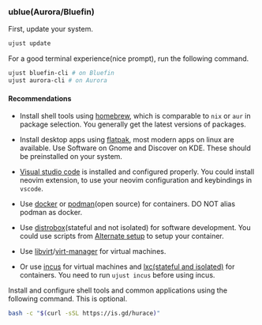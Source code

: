 
### ublue(Aurora/Bluefin)

First, update your system.

```bash
ujust update
```

For a good terminal experience(nice prompt), run the following command.

```bash
ujust bluefin-cli # on Bluefin
ujust aurora-cli # on Aurora
```


#### Recommendations

  - Install shell tools using [homebrew](https://brew.sh), which is comparable to `nix` or `aur` in package selection. You generally get the latest versions of packages.

  - Install desktop apps using [flatpak](https://flathub.org), most modern apps on linux are available. Use Software on Gnome and Discover on KDE. These should be preinstalled on your system.

  - [Visual studio code](https://code.visualstudio.com) is installed and configured properly. You could install neovim extension, to use your neovim configuration and keybindings in `vscode`.

  - Use [docker](https://docker.com) or [podman](https://podman.io)(open source) for containers. DO NOT alias podman as docker.

  - Use [distrobox](https://distrobox.it)(stateful and not isolated) for software development. You could use scripts from [Alternate setup](https://github.com/pervezfunctor/dotfiles/blob/main/docs/alternate-setup.md#alternate-setup) to setup your container.

  - Use [libvirt](https://libvirt.org)/[virt-manager](https://virt-manager.org) for virtual machines.

  - Or use [incus](https://linuxcontainers.org/incus) for virtual machines and [lxc(stateful and isolated)](https://linuxcontainers.org/lxc) for containers. You need to run `ujust incus` before using incus.


Install and configure shell tools and common applications using the following command. This is optional.

```bash
bash -c "$(curl -sSL https://is.gd/hurace)"
```

